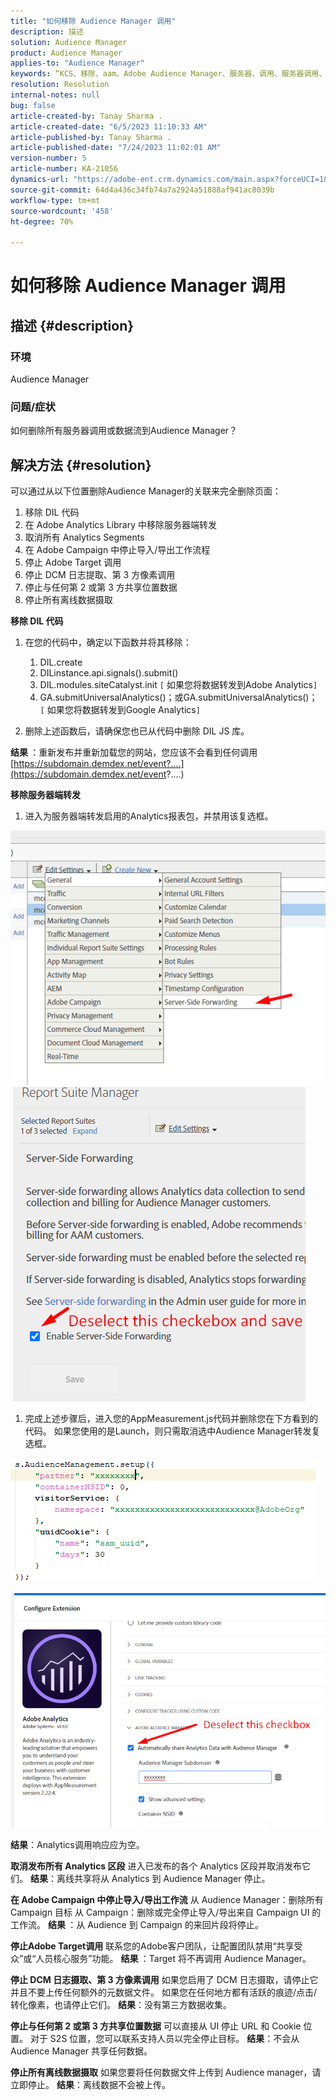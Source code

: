 ```yaml
---
title: "如何移除 Audience Manager 调用"
description: 描述
solution: Audience Manager
product: Audience Manager
applies-to: "Audience Manager"
keywords: “KCS、移除、aam、Adobe Audience Manager、服务器、调用、服务器调用、操作方法”
resolution: Resolution
internal-notes: null
bug: false
article-created-by: Tanay Sharma .
article-created-date: "6/5/2023 11:10:33 AM"
article-published-by: Tanay Sharma .
article-published-date: "7/24/2023 11:02:01 AM"
version-number: 5
article-number: KA-21056
dynamics-url: "https://adobe-ent.crm.dynamics.com/main.aspx?forceUCI=1&pagetype=entityrecord&etn=knowledgearticle&id=0a44fe93-9103-ee11-8f6e-6045bd0067ea"
source-git-commit: 64d4a436c34fb74a7a2924a51888af941ac8039b
workflow-type: tm+mt
source-wordcount: '458'
ht-degree: 70%

---
```


# 如何移除 Audience Manager 调用

## 描述 {#description}


### 环境

Audience Manager

### 问题/症状

如何删除所有服务器调用或数据流到Audience Manager？


## 解决方法 {#resolution}


可以通过从以下位置删除Audience Manager的关联来完全删除页面：

1. 移除 DIL 代码
2. 在 Adobe Analytics Library 中移除服务器端转发
3. 取消所有 Analytics Segments
4. 在 Adobe Campaign 中停止导入/导出工作流程
5. 停止 Adobe Target 调用
6. 停止 DCM 日志提取、第 3 方像素调用
7. 停止与任何第 2 或第 3 方共享位置数据
8. 停止所有离线数据摄取




<b>移除 DIL 代码</b>

1. 在您的代码中，确定以下函数并将其移除：

   1. DIL.create
   2. DILinstance.api.signals().submit()
   3. DIL.modules.siteCatalyst.init `[` 如果您将数据转发到Adobe Analytics`]`
   4. GA.submitUniversalAnalytics()；或GA.submitUniversalAnalytics()；  `[` 如果您将数据转发到Google Analytics`]`
2. 删除上述函数后，请确保您也已从代码中删除 DIL JS 库。


<b>结果 </b>：重新发布并重新加载您的网站，您应该不会看到任何调用[https://subdomain.demdex.net/event?....](https://subdomain.demdex.net/event?....)



<b>移除服务器端转发</b>

1. 进入为服务器端转发启用的Analytics报表包，并禁用该复选框。


![](assets/8a6b5fd5-676c-ed11-9562-6045bd006239.png) ![](assets/8d6b5fd5-676c-ed11-9562-6045bd006239.png)

1. 完成上述步骤后，进入您的AppMeasurement.js代码并删除您在下方看到的代码。 如果您使用的是Launch，则只需取消选中Audience Manager转发复选框。


![](assets/8c6b5fd5-676c-ed11-9562-6045bd006239.png)             ![](assets/8b6b5fd5-676c-ed11-9562-6045bd006239.png)

<b>结果</b>：Analytics调用响应应为空。

<b>取消发布所有 Analytics 区段</b>
进入已发布的各个 Analytics 区段并取消发布它们。
<b>结果</b>：离线共享将从 Analytics 到 Audience Manager 停止。

<b>在 Adobe Campaign 中停止导入/导出工作流</b>
从 Audience Manager：删除所有 Campaign 目标
从 Campaign：删除或完全停止导入/导出来自 Campaign UI 的工作流。
<b>结果 </b>：从 Audience 到 Campaign 的来回片段将停止。

<b>停止Adobe Target调用</b>
联系您的Adobe客户团队，让配置团队禁用“共享受众”或“人员核心服务”功能。
<b>结果 </b>：Target 将不再调用 Audience Manager。

<b>停止 DCM 日志摄取、第 3 方像素调用</b>
如果您启用了 DCM 日志摄取，请停止它并且不要上传任何额外的元数据文件。
如果您在任何地方都有活跃的痕迹/点击/转化像素，也请停止它们。
<b>结果</b>：没有第三方数据收集。

<b>停止与任何第 2 或第 3 方共享位置数据</b>
可以直接从 UI 停止 URL 和 Cookie 位置。
对于 S2S 位置，您可以联系支持人员以完全停止目标。
<b>结果</b>：不会从 Audience Manager 共享任何数据。

<b>停止所有离线数据摄取</b>
如果您要将任何数据文件上传到 Audience manager，请立即停止。
<b>结果</b>：离线数据不会被上传。
